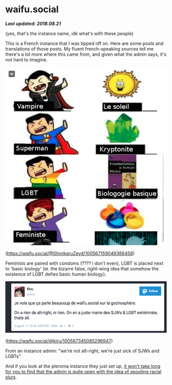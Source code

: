 # waifu.social

***Last updated: 2018.08.21***

(yes, that's the instance name, idk what's with these people)

This is a French instance that I was tipped off on. Here are some posts and translations of those posts. My fluent french-speaking sources tell me there's a lot more where this came from, and given what the admin says, it's not hard to imagine.



![](waifu_social_100567159049366458.png)

(https://waifu.social/@ShinikaruZeyd/100567159049366458)

Feminists are paired with condoms (???? i don't even), LGBT is placed next to 'basic biology' (ie. the bizarre false, right-wing idea that somehow the existence of LGBT defies basic human biology).


![](waifu_social_100567345085296947.png)


(https://waifu.social/@kiru/100567345085296947)

From an instance admin: "we're not alt-right, we're just sick of SJWs and LGBTs"

And if you look at the pleroma instance they just set up, [it won't take long for you to find that the admin is quite open with the idea of spouting racial slurs](../lolis_world/lolis_world.md).